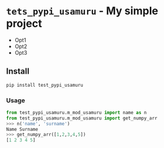 # `tets_pypi_usamuru` - My simple project

* Opt1
* Opt2
* Opt3

## Install


```python
pip install test_pypi_usamuru
```

### Usage 

```python
from test_pypi_usamuru.m_mod_usamuru import name as n
from test_pypi_usamuru.m_mod_usamuru import get_numpy_arr
>>> n('name', 'surname')
Name Surname
>>> get_numpy_arr([1,2,3,4,5])
[1 2 3 4 5]
```